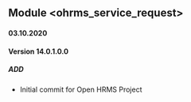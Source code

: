 ## Module <ohrms_service_request>

#### 03.10.2020
#### Version 14.0.1.0.0
##### ADD
- Initial commit for Open HRMS Project